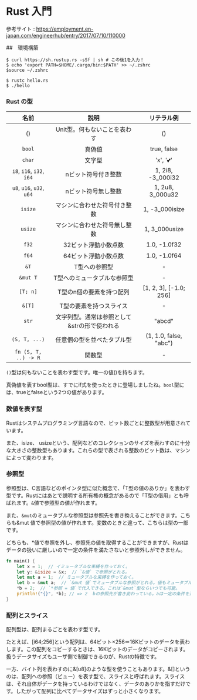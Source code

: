 # Rust 入門

参考サイト : https://employment.en-japan.com/engineerhub/entry/2017/07/10/110000

##　環境構築

```shell
$ curl https://sh.rustup.rs -sSf | sh # この後1を入力！
$ echo 'export PATH=$HOME/.cargo/bin:$PATH' >> ~/.zshrc
$source ~/.zshrc
```


```shell
$ rustc hello.rs
$ ./hello
```

### Rust の型


|名前|説明|リテラル例|
|:---:|:---:|:---:|
|()|Unit型。何もないことを表わす|()|
|`bool`|真偽値|true, false|
|`char`|文字型|'x', '💕'|
|`i8`, `i16`, `i32`, `i64`|nビット符号付き整数|1, 2i8, -3_000i32|
|`u8`, `u16`, `u32`, `u64`|nビット符号無し整数|1, 2u8, 3_000u32|
|`isize`|マシンに合わせた符号付き整数|1, -3_000isize|
|`usize`|マシンに合わせた符号無し整数|1, 3_000usize|
|`f32`|32ビット浮動小数点数|1.0, -1.0f32|
|`f64`|64ビット浮動小数点数|1.0, -1.0f64|
|`&T`|T型への参照型|-|
|`&mut T`|T型へのミュータブルな参照型|-|
|`[T; n]`|T型のn個の要素を持つ配列|[1, 2, 3], [-1.0; 256]|
|`&[T]`|T型の要素を持つスライス|-|
|`str`|文字列型。通常は参照として&strの形で使われる|"abcd"|
|`(S, T, ...)`|任意個の型を並べたタプル型|(1, 1.0, false, "abc")|
|`fn (S, T, ..) -> R`|関数型|-|


`()`型は何もないことを表わす型です。唯一の値()を持ちます。

真偽値を表すbool型は、すでにif式を使ったときに登場しましたね。`bool`型には、trueとfalseという2つの値があります。

### 数値を表す型

Rustはシステムプログラミング言語なので、ビット数ごとに整数型が用意されています。

また、isize、 usizeという、配列などのコレクションのサイズを表わすのに十分な大きさの整数型もあります。これらの型で表される整数のビット数は、マシンによって変わります。

### 参照型

参照型は、C言語などのポインタ型に似た概念で、「T型の値のありか」を表わす型です。Rustにはあとで説明する所有権の概念があるので「T型の借用」とも呼ばれます。`&`値で参照型の値が作れます。

また、`&mut`のミュータブルな参照型は参照先を書き換えることができます。こちらも&mut 値で参照型の値が作れます。変数のときと違って、こちらは型の一部です。

どちらも、*値で参照を外し、参照先の値を取得することができますが、Rustはデータの扱いに厳しいので一定の条件を満たさないと参照外しができません。


```rust
fn main() {
    let x = 1;  // イミュータブルな束縛を作っておく。
    let y: &isize = &x;  // `&値` で参照がとれる。
    let mut a = 1;  // ミュータブルな束縛を作っておく。
    let b = &mut a;  // `&mut 値`でミュータブルな参照がとれる。値もミュータブルである必要がある。
    *b = 2;  // `*参照 = 値`で代入できる。これは`&mut`型ならいつでも可能。
    println!("{}", *b); // => 2  bの参照先が書き変わっている。aは一定の条件を満たしている（Copyな）ため参照外しができる。
}
```

 ### 配列とスライス

 配列型は、配列まるごとを表わす型です。

たとえば、[i64;256]という配列は、64ビット×256＝16Kビットのデータを表わします。この配列をコピーするときは、16Kビットのデータがコピーされます。扱うデータサイズもユーザ側で制御できるのが、Rustの特徴です。

一方、バイト列を表わすのに&[u8]のような型を使うこともあります。&[]というのは、配列への参照（ビュー）を表す型で、スライスと呼ばれます。スライスは、それ自体がデータを持っているわけではなく、データのありかを指すだけです。したがって配列に比べてデータサイズはずっと小さくなります。

